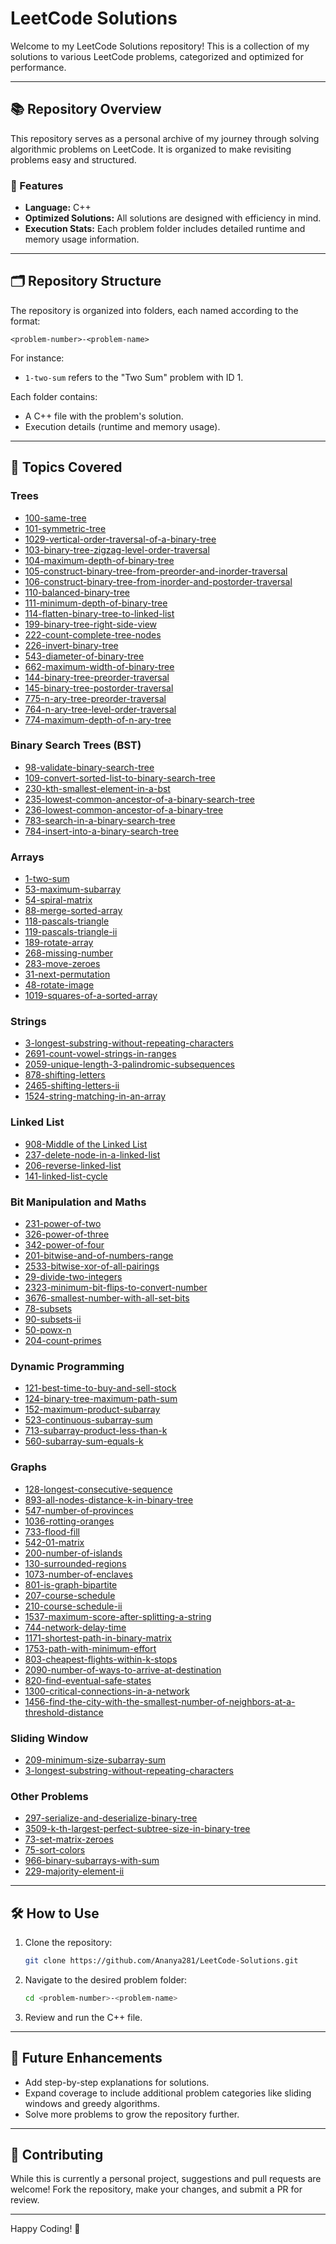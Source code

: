 # LeetCode Solutions

Welcome to my LeetCode Solutions repository! This is a collection of my solutions to various LeetCode problems, categorized and optimized for performance.

---

## 📚 Repository Overview

This repository serves as a personal archive of my journey through solving algorithmic problems on LeetCode. It is organized to make revisiting problems easy and structured.

### 🌟 Features

- **Language:** C++
- **Optimized Solutions:** All solutions are designed with efficiency in mind.
- **Execution Stats:** Each problem folder includes detailed runtime and memory usage information.

---

## 🗂 Repository Structure

The repository is organized into folders, each named according to the format:

```
<problem-number>-<problem-name>
```

For instance:
- `1-two-sum` refers to the "Two Sum" problem with ID 1.

Each folder contains:
- A C++ file with the problem's solution.
- Execution details (runtime and memory usage).

---

## 🚀 Topics Covered

### Trees
- [100-same-tree](./100-same-tree)
- [101-symmetric-tree](./101-symmetric-tree)
- [1029-vertical-order-traversal-of-a-binary-tree](./1029-vertical-order-traversal-of-a-binary-tree)
- [103-binary-tree-zigzag-level-order-traversal](./103-binary-tree-zigzag-level-order-traversal)
- [104-maximum-depth-of-binary-tree](./104-maximum-depth-of-binary-tree)
- [105-construct-binary-tree-from-preorder-and-inorder-traversal](./105-construct-binary-tree-from-preorder-and-inorder-traversal)
- [106-construct-binary-tree-from-inorder-and-postorder-traversal](./106-construct-binary-tree-from-inorder-and-postorder-traversal)
- [110-balanced-binary-tree](./110-balanced-binary-tree)
- [111-minimum-depth-of-binary-tree](./111-minimum-depth-of-binary-tree)
- [114-flatten-binary-tree-to-linked-list](./114-flatten-binary-tree-to-linked-list)
- [199-binary-tree-right-side-view](./199-binary-tree-right-side-view)
- [222-count-complete-tree-nodes](./222-count-complete-tree-nodes)
- [226-invert-binary-tree](./226-invert-binary-tree)
- [543-diameter-of-binary-tree](./543-diameter-of-binary-tree)
- [662-maximum-width-of-binary-tree](./662-maximum-width-of-binary-tree)
- [144-binary-tree-preorder-traversal](./144-binary-tree-preorder-traversal)
- [145-binary-tree-postorder-traversal](./145-binary-tree-postorder-traversal)
- [775-n-ary-tree-preorder-traversal](./775-n-ary-tree-preorder-traversal)
- [764-n-ary-tree-level-order-traversal](./764-n-ary-tree-level-order-traversal)
- [774-maximum-depth-of-n-ary-tree](./774-maximum-depth-of-n-ary-tree)

### Binary Search Trees (BST)
- [98-validate-binary-search-tree](./98-validate-binary-search-tree)
- [109-convert-sorted-list-to-binary-search-tree](./109-convert-sorted-list-to-binary-search-tree)
- [230-kth-smallest-element-in-a-bst](./230-kth-smallest-element-in-a-bst)
- [235-lowest-common-ancestor-of-a-binary-search-tree](./235-lowest-common-ancestor-of-a-binary-search-tree)
- [236-lowest-common-ancestor-of-a-binary-tree](./236-lowest-common-ancestor-of-a-binary-tree)
- [783-search-in-a-binary-search-tree](./783-search-in-a-binary-search-tree)
- [784-insert-into-a-binary-search-tree](./784-insert-into-a-binary-search-tree)

### Arrays
- [1-two-sum](./1-two-sum)
- [53-maximum-subarray](./53-maximum-subarray)
- [54-spiral-matrix](./54-spiral-matrix)
- [88-merge-sorted-array](./88-merge-sorted-array)
- [118-pascals-triangle](./118-pascals-triangle)
- [119-pascals-triangle-ii](./119-pascals-triangle-ii)
- [189-rotate-array](./189-rotate-array)
- [268-missing-number](./268-missing-number)
- [283-move-zeroes](./283-move-zeroes)
- [31-next-permutation](./31-next-permutation)
- [48-rotate-image](./48-rotate-image)
- [1019-squares-of-a-sorted-array](./1019-squares-of-a-sorted-array)

### Strings
- [3-longest-substring-without-repeating-characters](./3-longest-substring-without-repeating-characters)
- [2691-count-vowel-strings-in-ranges](./2691-count-vowel-strings-in-ranges)
- [2059-unique-length-3-palindromic-subsequences](./2059-unique-length-3-palindromic-subsequences)
- [878-shifting-letters](./878-shifting-letters)
- [2465-shifting-letters-ii](./2465-shifting-letters-ii)
- [1524-string-matching-in-an-array](./1524-string-matching-in-an-array)

### Linked List
- [908-Middle of the Linked List](./908-middle-of-the-linked-list)
- [237-delete-node-in-a-linked-list](./237-delete-node-in-a-linked-list)
- [206-reverse-linked-list](./206-reverse-linked-list)
- [141-linked-list-cycle](./141-linked-list-cycle)

### Bit Manipulation and Maths
- [231-power-of-two](./231-power-of-two)
- [326-power-of-three](./326-power-of-three)
- [342-power-of-four](./342-power-of-four)
- [201-bitwise-and-of-numbers-range](./201-bitwise-and-of-numbers-range)
- [2533-bitwise-xor-of-all-pairings](./2533-bitwise-xor-of-all-pairings)
- [29-divide-two-integers](./29-divide-two-integers)
- [2323-minimum-bit-flips-to-convert-number](./2323-minimum-bit-flips-to-convert-number)
- [3676-smallest-number-with-all-set-bits](./3676-smallest-number-with-all-set-bits)
- [78-subsets](./78-subsets)
- [90-subsets-ii](./90-subsets-ii)
- [50-powx-n](./50-powx-n)
- [204-count-primes](./204-count-primes)

### Dynamic Programming
- [121-best-time-to-buy-and-sell-stock](./121-best-time-to-buy-and-sell-stock)
- [124-binary-tree-maximum-path-sum](./124-binary-tree-maximum-path-sum)
- [152-maximum-product-subarray](./152-maximum-product-subarray)
- [523-continuous-subarray-sum](./523-continuous-subarray-sum)
- [713-subarray-product-less-than-k](./713-subarray-product-less-than-k)
- [560-subarray-sum-equals-k](./560-subarray-sum-equals-k)

### Graphs
- [128-longest-consecutive-sequence](./128-longest-consecutive-sequence)
- [893-all-nodes-distance-k-in-binary-tree](./893-all-nodes-distance-k-in-binary-tree)
- [547-number-of-provinces](./547-number-of-provinces)
- [1036-rotting-oranges](./1036-rotting-oranges)
- [733-flood-fill](./733-flood-fill)
- [542-01-matrix](./542-01-matrix)
- [200-number-of-islands](./200-number-of-islands)
- [130-surrounded-regions](./130-surrounded-regions)
- [1073-number-of-enclaves](./1073-number-of-enclaves)
- [801-is-graph-bipartite](./801-is-graph-bipartite)
- [207-course-schedule](./207-course-schedule)
- [210-course-schedule-ii](./210-course-schedule-ii)
- [1537-maximum-score-after-splitting-a-string](./1537-maximum-score-after-splitting-a-string)
- [744-network-delay-time](./744-network-delay-time)
- [1171-shortest-path-in-binary-matrix](./1171-shortest-path-in-binary-matrix)
- [1753-path-with-minimum-effort](./1753-path-with-minimum-effort)
- [803-cheapest-flights-within-k-stops](./803-cheapest-flights-within-k-stops)
- [2090-number-of-ways-to-arrive-at-destination](./2090-number-of-ways-to-arrive-at-destination)
- [820-find-eventual-safe-states](./820-find-eventual-safe-states)
- [1300-critical-connections-in-a-network](./1300-critical-connections-in-a-network)
- [1456-find-the-city-with-the-smallest-number-of-neighbors-at-a-threshold-distance](./1456-find-the-city-with-the-smallest-number-of-neighbors-at-a-threshold-distance)

### Sliding Window
- [209-minimum-size-subarray-sum](./209-minimum-size-subarray-sum)
- [3-longest-substring-without-repeating-characters](./3-longest-substring-without-repeating-characters)

### Other Problems
- [297-serialize-and-deserialize-binary-tree](./297-serialize-and-deserialize-binary-tree)
- [3509-k-th-largest-perfect-subtree-size-in-binary-tree](./3509-k-th-largest-perfect-subtree-size-in-binary-tree)
- [73-set-matrix-zeroes](./73-set-matrix-zeroes)
- [75-sort-colors](./75-sort-colors)
- [966-binary-subarrays-with-sum](./966-binary-subarrays-with-sum)
- [229-majority-element-ii](./229-majority-element-ii)

---

## 🛠 How to Use

1. Clone the repository:
   ```bash
   git clone https://github.com/Ananya281/LeetCode-Solutions.git
   ```
2. Navigate to the desired problem folder:
   ```bash
   cd <problem-number>-<problem-name>
   ```
3. Review and run the C++ file.

---

## 🎯 Future Enhancements

- Add step-by-step explanations for solutions.
- Expand coverage to include additional problem categories like sliding windows and greedy algorithms.
- Solve more problems to grow the repository further.

---

## 🤝 Contributing

While this is currently a personal project, suggestions and pull requests are welcome! Fork the repository, make your changes, and submit a PR for review.

---

Happy Coding! 🚀
